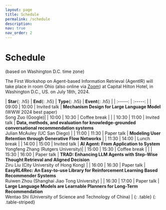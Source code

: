 ```yaml
---
layout: page
title: Schedule
permalink: /schedule
description:
nav: true
nav_order: 2
---
```


# Schedule 

(based on Washington D.C. time zone)

The First Workshop on Agent-based Information Retrieval (AgentIR) will take place in  room Ohio (also online via [Zoom](https://us05web.zoom.us/j/84777550595?pwd=qiVV8OgpMdCfGe8NfD4FgtrHTXtqx8.1)) at Capital Hilton Hotel, in Washington D.C., US. on July 18th, 2024.

| **Star**{: .h5} | **End**{: .h5} | **Type**{: .h5} | **Event**{: .h5} |
| :-----:   | :-----: |
| 09:00 | 10:00 | Invited talk | **Mechanism Design for Large Language Model** (WWW 2024 best paper) <br> Song Zuo (Google)|
| 10:00 | 10:30 | Coffee break | |
| 10:30 | 11:00 | Invited talk | **Data, methods, and evaluation for knowledge-grounded conversational recommendation systems** <br> Julian McAuley (UC San Diego) |
| 11:00 | 11:30 | Paper talk | **Modeling User Retention through Generative Flow Networks** |
| 11:30 | 14:00 | Lunch break |
| 14:00 | 15:00 | Invited talk | **AI Agent: From Application to System** <br> Yongfeng Zhang (Rutgers University)|
| 15:00 | 15:30 | Coffee break | |
| 15:30 | 16:00 | Paper talk | **TRAD: Enhancing LLM Agents with Step-Wise Thought Retrieval and Aligned Decision** <br> Ziru Liu (City University of Hong Kong) |
| 16:00 | 16:30 | Paper talk | **EasyRL4Rec: An Easy-to-use Library for Reinforcement Learning Based Recommender Systems** <br> Ruiwen Zhou (Shanghai Jiao Tong University) |
| 16:30 | 17:00 | Paper talk | **Large Language Models are Learnable Planners for Long-Term Recommendation** <br> Wentao Shi (University of Science and Technology of China) |
{: .table}
{: .table-striped}




